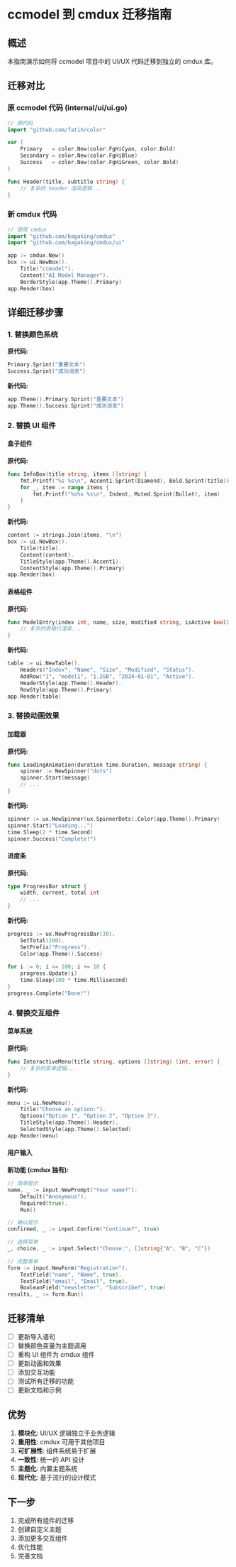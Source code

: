 # ccmodel 到 cmdux 迁移指南

## 概述

本指南演示如何将 ccmodel 项目中的 UI/UX 代码迁移到独立的 cmdux 库。

## 迁移对比

### 原 ccmodel 代码 (internal/ui/ui.go)

```go
// 原代码
import "github.com/fatih/color"

var (
    Primary   = color.New(color.FgHiCyan, color.Bold)
    Secondary = color.New(color.FgHiBlue)
    Success   = color.New(color.FgHiGreen, color.Bold)
)

func Header(title, subtitle string) {
    // 复杂的 header 渲染逻辑...
}
```

### 新 cmdux 代码

```go
// 使用 cmdux
import "github.com/bagaking/cmdux"
import "github.com/bagaking/cmdux/ui"

app := cmdux.New()
box := ui.NewBox().
    Title("ccmodel").
    Content("AI Model Manager").
    BorderStyle(app.Theme().Primary)
app.Render(box)
```

## 详细迁移步骤

### 1. 替换颜色系统

**原代码:**
```go
Primary.Sprint("重要文本")
Success.Sprint("成功消息")
```

**新代码:**
```go
app.Theme().Primary.Sprint("重要文本")
app.Theme().Success.Sprint("成功消息")
```

### 2. 替换 UI 组件

#### 盒子组件
**原代码:**
```go
func InfoBox(title string, items []string) {
    fmt.Printf("%s %s\n", Accent1.Sprint(Diamond), Bold.Sprint(title))
    for _, item := range items {
        fmt.Printf("%s%s %s\n", Indent, Muted.Sprint(Bullet), item)
    }
}
```

**新代码:**
```go
content := strings.Join(items, "\n")
box := ui.NewBox().
    Title(title).
    Content(content).
    TitleStyle(app.Theme().Accent1).
    ContentStyle(app.Theme().Primary)
app.Render(box)
```

#### 表格组件
**原代码:**
```go
func ModelEntry(index int, name, size, modified string, isActive bool) {
    // 复杂的表格行渲染...
}
```

**新代码:**
```go
table := ui.NewTable().
    Headers("Index", "Name", "Size", "Modified", "Status").
    AddRow("1", "model1", "1.2GB", "2024-01-01", "Active").
    HeaderStyle(app.Theme().Header).
    RowStyle(app.Theme().Primary)
app.Render(table)
```

### 3. 替换动画效果

#### 加载器
**原代码:**
```go
func LoadingAnimation(duration time.Duration, message string) {
    spinner := NewSpinner("dots")
    spinner.Start(message)
    // ...
}
```

**新代码:**
```go
spinner := ux.NewSpinner(ux.SpinnerDots).Color(app.Theme().Primary)
spinner.Start("Loading...")
time.Sleep(2 * time.Second)
spinner.Success("Complete!")
```

#### 进度条
**原代码:**
```go
type ProgressBar struct {
    width, current, total int
    // ...
}
```

**新代码:**
```go
progress := ux.NewProgressBar(30).
    SetTotal(100).
    SetPrefix("Progress").
    Color(app.Theme().Success)
    
for i := 0; i <= 100; i += 10 {
    progress.Update(i)
    time.Sleep(100 * time.Millisecond)
}
progress.Complete("Done!")
```

### 4. 替换交互组件

#### 菜单系统
**原代码:**
```go
func InteractiveMenu(title string, options []string) (int, error) {
    // 复杂的菜单逻辑...
}
```

**新代码:**
```go
menu := ui.NewMenu().
    Title("Choose an option:").
    Options("Option 1", "Option 2", "Option 3").
    TitleStyle(app.Theme().Header).
    SelectedStyle(app.Theme().Selected)
app.Render(menu)
```

#### 用户输入
**新功能 (cmdux 独有):**
```go
// 简单提示
name, _ := input.NewPrompt("Your name?").
    Default("Anonymous").
    Required(true).
    Run()

// 确认提示
confirmed, _ := input.Confirm("Continue?", true)

// 选择菜单
_, choice, _ := input.Select("Choose:", []string{"A", "B", "C"})

// 完整表单
form := input.NewForm("Registration").
    TextField("name", "Name", true).
    TextField("email", "Email", true).
    BooleanField("newsletter", "Subscribe?", true)
results, _ := form.Run()
```

## 迁移清单

- [ ] 更新导入语句
- [ ] 替换颜色变量为主题调用
- [ ] 重构 UI 组件为 cmdux 组件
- [ ] 更新动画和效果
- [ ] 添加交互功能
- [ ] 测试所有迁移的功能
- [ ] 更新文档和示例

## 优势

1. **模块化**: UI/UX 逻辑独立于业务逻辑
2. **重用性**: cmdux 可用于其他项目
3. **可扩展性**: 组件系统易于扩展
4. **一致性**: 统一的 API 设计
5. **主题化**: 内置主题系统
6. **现代化**: 基于流行的设计模式

## 下一步

1. 完成所有组件的迁移
2. 创建自定义主题
3. 添加更多交互组件
4. 优化性能
5. 完善文档